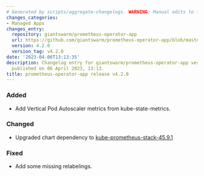 ```yaml
---
# Generated by scripts/aggregate-changelogs. WARNING: Manual edits to this files will be overwritten.
changes_categories:
- Managed Apps
changes_entry:
  repository: giantswarm/prometheus-operator-app
  url: https://github.com/giantswarm/prometheus-operator-app/blob/master/CHANGELOG.md#420---2023-04-06
  version: 4.2.0
  version_tag: v4.2.0
date: '2023-04-06T13:13:35'
description: Changelog entry for giantswarm/prometheus-operator-app version 4.2.0,
  published on 06 April 2023, 13:13.
title: prometheus-operator-app release v4.2.0
---
```


### Added
- Add Vertical Pod Autoscaler metrics from kube-state-metrics.
### Changed
- Upgraded chart dependency to [kube-prometheus-stack-45.9.1](https://github.com/prometheus-community/helm-charts/releases/tag/kube-prometheus-stack-45.9.1)
### Fixed
- Add some missing relabelings.
